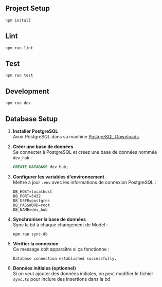 ## Project Setup

```
npm install
```

## Lint

```
npm run lint
```

## Test

```
npm run test
```

## Development

```
npm run dev
```

## Database Setup

1. **Installer PostgreSQL**  
   Avoir PostgreSQL dans sa machine [PostgreSQL Downloads](https://www.postgresql.org/download/).

2. **Créer une base de données**  
   Se connecter à PostgreSQL et créez une base de données nommée `dev_hub` :
   ```sql
   CREATE DATABASE dev_hub;
   ```

3. **Configurer les variables d'environnement**  
   Mettre à jour `.env` avec les informations de connexion PostgreSQL :
   ```
   DB_HOST=localhost
   DB_PORT=5432
   DB_USER=postgres
   DB_PASSWORD=root
   DB_NAME=dev_hub
   ```

4. **Synchroniser la base de données**  
   Sync la bd à chaque changement de Model :
   ```
   npm run sync-db
   ```

5. **Vérifier la connexion**  
   Ce message doit apparaître si ça fonctionne :
   ```
   Database connection established successfully.
   ```

6. **Données initiales (optionnel)**  
   Si on veut ajouter des données initiales, on peut modifier le fichier `sync.ts` pour inclure des insertions dans la bd
